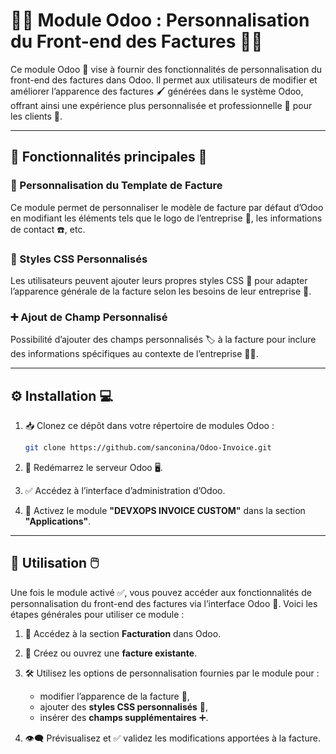# 📄✨ Module Odoo : Personnalisation du Front-end des Factures 🧾🎨

Ce module Odoo 🧩 vise à fournir des fonctionnalités de personnalisation du front-end des factures dans Odoo. Il permet aux utilisateurs de modifier et améliorer l’apparence des factures 🖌️ générées dans le système Odoo, offrant ainsi une expérience plus personnalisée et professionnelle 💼 pour les clients 👥.

---

## 🚀 Fonctionnalités principales 🔧

### 🎯 Personnalisation du Template de Facture
Ce module permet de personnaliser le modèle de facture par défaut d’Odoo en modifiant les éléments tels que le logo de l’entreprise 🏢, les informations de contact ☎️, etc.

### 🎨 Styles CSS Personnalisés
Les utilisateurs peuvent ajouter leurs propres styles CSS 🧵 pour adapter l’apparence générale de la facture selon les besoins de leur entreprise 🧠.

### ➕ Ajout de Champ Personnalisé
Possibilité d’ajouter des champs personnalisés 🏷️ à la facture pour inclure des informations spécifiques au contexte de l’entreprise 🧾📌.

---

## ⚙️ Installation 💻

1. 📥 Clonez ce dépôt dans votre répertoire de modules Odoo :

    ```bash
    git clone https://github.com/sanconina/Odoo-Invoice.git
    ```

2. 🔄 Redémarrez le serveur Odoo 🖥️.

3. ✅ Accédez à l’interface d’administration d’Odoo.

4. 🧩 Activez le module **"DEVXOPS INVOICE CUSTOM"** dans la section **"Applications"**.

---

## 🧪 Utilisation 🖱️

Une fois le module activé ✅, vous pouvez accéder aux fonctionnalités de personnalisation du front-end des factures via l’interface Odoo 🧭. Voici les étapes générales pour utiliser ce module :

1. 📂 Accédez à la section **Facturation** dans Odoo.

2. 📝 Créez ou ouvrez une **facture existante**.

3. 🛠️ Utilisez les options de personnalisation fournies par le module pour :
   - modifier l’apparence de la facture 🎨,
   - ajouter des **styles CSS personnalisés** 🧵,
   - insérer des **champs supplémentaires** ➕.

4. 👁️‍🗨️ Prévisualisez et ✅ validez les modifications apportées à la facture.
